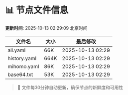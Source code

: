 # 📊 节点文件信息

**更新时间**: 2025-10-13 02:29:09 北京时间

| 文件名 | 大小 | 最后修改 |
|--------|------|----------|
| all.yaml | 66K | 2025-10-13 02:29 |
| history.yaml | 664K | 2025-10-13 02:29 |
| mihomo.yaml | 86K | 2025-10-13 02:29 |
| base64.txt | 53K | 2025-10-13 02:29 |

> 🔄 文件每30分钟自动更新，确保节点的新鲜度和可用性
